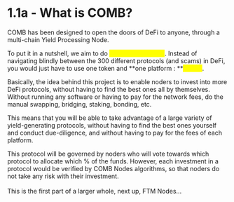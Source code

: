 # 1.1a - What is COMB?

COMB has been designed to open the doors of DeFi to anyone, through a multi-chain Yield Processing Node.

To put it in a nutshell, we aim to do <mark style="color:yellow;">**DeFi-as-a-Service**</mark>. Instead of navigating blindly between the 300 different protocols (and scams) in DeFi, you would just have to use one token and **one platform : **<mark style="color:yellow;">**COMB**</mark>.

Basically, the idea behind this project is to enable noders to invest into more DeFi protocols, without having to find the best ones all by themselves. Without running any software or having to pay for the network fees, do the manual swapping, bridging, staking, bonding, etc.

This means that you will be able to take advantage of a large variety of yield-generating protocols, without having to find the best ones yourself and conduct due-diligence, and without having to pay for the fees of each platform.

This protocol will be governed by noders who will vote towards which protocol to allocate which % of the funds. However, each investment in a protocol would be verified by COMB Nodes algorithms, so that noders do not take any risk with their investment.\
\
This is the first part of a larger whole, next up, FTM Nodes...

